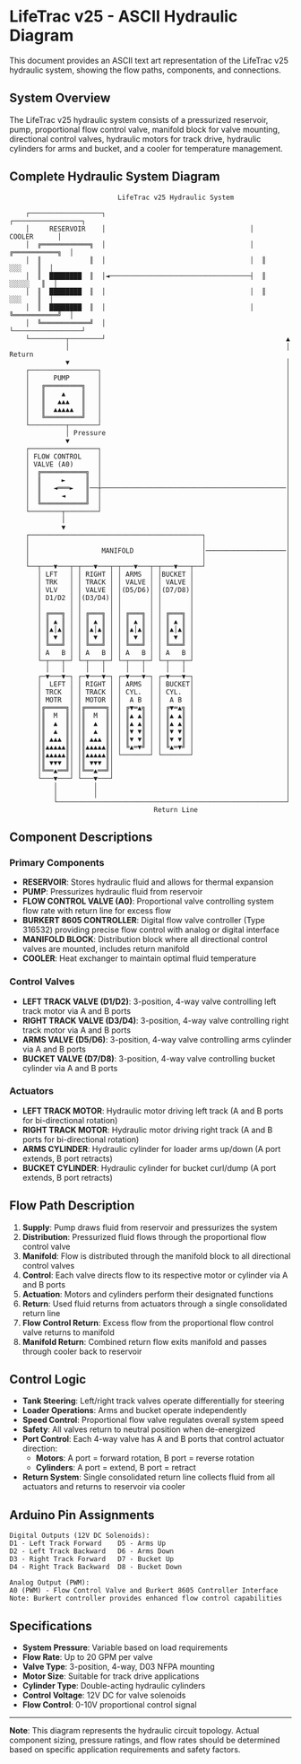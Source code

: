 # LifeTrac v25 - ASCII Hydraulic Diagram

This document provides an ASCII text art representation of the LifeTrac v25 hydraulic system, showing the flow paths, components, and connections.

## System Overview

The LifeTrac v25 hydraulic system consists of a pressurized reservoir, pump, proportional flow control valve, manifold block for valve mounting, directional control valves, hydraulic motors for track drive, hydraulic cylinders for arms and bucket, and a cooler for temperature management.

## Complete Hydraulic System Diagram

```
                           LifeTrac v25 Hydraulic System
                                                                    
    ┌──────────────────┐                                    ┌─────────────────┐
    │     RESERVOIR    │                                    │     COOLER      │
    │  ╔════════════╗  │                                    │  ╔═══════════╗  │
    │  ║            ║  │                                    │  ║    ░░░    ║  │
    │  ║  ████████  ║  │◄───────────────────────────────────┤  ║   ░░░░░   ║  │
    │  ║  ████████  ║  │                                    │  ║    ░░░    ║  │
    │  ║  ████████  ║  │                                    │  ╚═══════════╝  │
    │  ╚════════════╝  │                                    └─────────────────┘
    └─────────┬────────┘                                             ▲
              │                                                      │ Return
              ▼                                                      │
    ┌─────────────────┐                                              │
    │      PUMP       │                                              │
    │   ╔═════════╗   │                                              │
    │   ║    ▲    ║   │                                              │
    │   ║   ▲▲▲   ║   │                                              │
    │   ║  ▲▲▲▲▲  ║   │                                              │
    │   ╚═════════╝   │                                              │
    └─────────┬───────┘                                              │
              │ Pressure                                             │
              ▼                                                      │
    ┌─────────────────┐                                              │
    │ FLOW CONTROL    │                                              │
    │ VALVE (A0)      │                                              │
    │  ╔═══════════╗  │                                              │
    │  ║     ►     ║  │                                              │
    │  ║   ◄═══►   ║──┼──────────────────────────────────────────────│
    │  ║     ◄     ║  │                                              │
    │  ╚═══════════╝  │                                              │
    └────────┬────────┘                                              │  
             │                                                       │
             ▼                                                       │ 
    ┌───────────────────────────────────────────┐                    │
    │                                           │                    │
    │                  MANIFOLD                 │────────────────────│
    │                                           │                    │
    └──┬───▼───┬─┬───▼───┬─┬───▼───┬─┬───▼───┬──┘                    │
       │ LFT   │ │ RIGHT │ │ ARMS  │ │BUCKET │                       │
       │ TRK   │ │ TRACK │ │ VALVE │ │ VALVE │                       │
       │ VLV   │ │ VALVE │ │(D5/D6)│ │(D7/D8)│                       │
       │ D1/D2 │ │(D3/D4)│ │       │ │       │                       │
       │       │ │       │ │       │ │       │                       │
       │ ╔═══╗ │ │ ╔═══╗ │ │ ╔═══╗ │ │ ╔═══╗ │                       │
       │ ║ ▲ ║ │ │ ║ ▲ ║ │ │ ║ ▲ ║ │ │ ║ ▲ ║ │                       │
       │ ║▲│▲║ │ │ ║▲│▲║ │ │ ║▲│▲║ │ │ ║▲│▲║ │                       │
       │ ║ ▼ ║ │ │ ║ ▼ ║ │ │ ║ ▼ ║ │ │ ║ ▼ ║ │                       │
       │ ╚═══╝ │ │ ╚═══╝ │ │ ╚═══╝ │ │ ╚═══╝ │                       │
       │ A   B │ │ A   B │ │ A   B │ │ A   B │                       │
       └─┬───┬─┘ └─┬───┬─┘ └─┬───┬─┘ └─┬───┬─┘                       │
         │   │     │   │     │   │     │   │                         │
       ┌─▼───▼─┐ ┌─▼───▼─┐ ┌─▼───▼─┐ ┌─▼───▼─┐                       │
       │  LEFT │ │ RIGHT │ │ ARMS  │ │ BUCKET│                       │
       │ TRCK  │ │ TRACK │ │ CYL.  │ │ CYL.  │                       │
       │ MOTR  │ │ MOTOR │ │  A B  │ │  A B  │                       │
       │╔═════╗│ │╔═════╗│ │ ╔▼═▲╗ │ │ ╔▼═▲╗ │                       │
       │║  M  ║│ │║  M  ║│ │ ║▲ ▲║ │ │ ║▲ ▲║ │                       │
       │║  ▲  ║│ │║  ▲  ║│ │ ║▲ ▲║ │ │ ║▲ ▲║ │                       │
       │║  ▲  ║│ │║  ▲  ║│ │ ║▼ ▼║ │ │ ║▼ ▼║ │                       │
       │║ ▲▲▲ ║│ │║ ▲▲▲ ║│ │ ║▼ ▼║ │ │ ║▼ ▼║ │                       │
       │║▲▲▲▲▲║│ │║▲▲▲▲▲║│ │ ╚▲═▼╝ │ │ ╚▲═▼╝ │                       │
       │║▲▲▲▲▲║│ │║▲▲▲▲▲║│ └───────┘ └───────┘                       │
       │║ ▼▼▼ ║│ │║ ▼▼▼ ║│                                           │
       │╚══▲══╝│ │╚══▲══╝│                                           │
       └───▼───┘ └───▼───┘                                           │
           │         │                                               │
           │         │                                               │
           └─────────────────────────────────────────────────────────┘
                                    Return Line
```

## Component Descriptions

### Primary Components

- **RESERVOIR**: Stores hydraulic fluid and allows for thermal expansion
- **PUMP**: Pressurizes hydraulic fluid from reservoir
- **FLOW CONTROL VALVE (A0)**: Proportional valve controlling system flow rate with return line for excess flow
- **BURKERT 8605 CONTROLLER**: Digital flow valve controller (Type 316532) providing precise flow control with analog or digital interface
- **MANIFOLD BLOCK**: Distribution block where all directional control valves are mounted, includes return manifold
- **COOLER**: Heat exchanger to maintain optimal fluid temperature

### Control Valves

- **LEFT TRACK VALVE (D1/D2)**: 3-position, 4-way valve controlling left track motor via A and B ports
- **RIGHT TRACK VALVE (D3/D4)**: 3-position, 4-way valve controlling right track motor via A and B ports
- **ARMS VALVE (D5/D6)**: 3-position, 4-way valve controlling arms cylinder via A and B ports
- **BUCKET VALVE (D7/D8)**: 3-position, 4-way valve controlling bucket cylinder via A and B ports

### Actuators

- **LEFT TRACK MOTOR**: Hydraulic motor driving left track (A and B ports for bi-directional rotation)
- **RIGHT TRACK MOTOR**: Hydraulic motor driving right track (A and B ports for bi-directional rotation)
- **ARMS CYLINDER**: Hydraulic cylinder for loader arms up/down (A port extends, B port retracts)
- **BUCKET CYLINDER**: Hydraulic cylinder for bucket curl/dump (A port extends, B port retracts)

## Flow Path Description

1. **Supply**: Pump draws fluid from reservoir and pressurizes the system
2. **Distribution**: Pressurized fluid flows through the proportional flow control valve
3. **Manifold**: Flow is distributed through the manifold block to all directional control valves
4. **Control**: Each valve directs flow to its respective motor or cylinder via A and B ports
5. **Actuation**: Motors and cylinders perform their designated functions
6. **Return**: Used fluid returns from actuators through a single consolidated return line
7. **Flow Control Return**: Excess flow from the proportional flow control valve returns to manifold
8. **Manifold Return**: Combined return flow exits manifold and passes through cooler back to reservoir

## Control Logic

- **Tank Steering**: Left/right track valves operate differentially for steering
- **Loader Operations**: Arms and bucket operate independently 
- **Speed Control**: Proportional flow valve regulates overall system speed
- **Safety**: All valves return to neutral position when de-energized
- **Port Control**: Each 4-way valve has A and B ports that control actuator direction:
  - **Motors**: A port = forward rotation, B port = reverse rotation
  - **Cylinders**: A port = extend, B port = retract
- **Return System**: Single consolidated return line collects fluid from all actuators and returns to reservoir via cooler

## Arduino Pin Assignments

```
Digital Outputs (12V DC Solenoids):
D1 - Left Track Forward    D5 - Arms Up
D2 - Left Track Backward   D6 - Arms Down  
D3 - Right Track Forward   D7 - Bucket Up
D4 - Right Track Backward  D8 - Bucket Down

Analog Output (PWM):
A0 (PWM) - Flow Control Valve and Burkert 8605 Controller Interface
Note: Burkert controller provides enhanced flow control capabilities
```

## Specifications

- **System Pressure**: Variable based on load requirements
- **Flow Rate**: Up to 20 GPM per valve  
- **Valve Type**: 3-position, 4-way, D03 NFPA mounting
- **Motor Size**: Suitable for track drive applications
- **Cylinder Type**: Double-acting hydraulic cylinders
- **Control Voltage**: 12V DC for valve solenoids
- **Flow Control**: 0-10V proportional control signal

---

**Note**: This diagram represents the hydraulic circuit topology. Actual component sizing, pressure ratings, and flow rates should be determined based on specific application requirements and safety factors.

